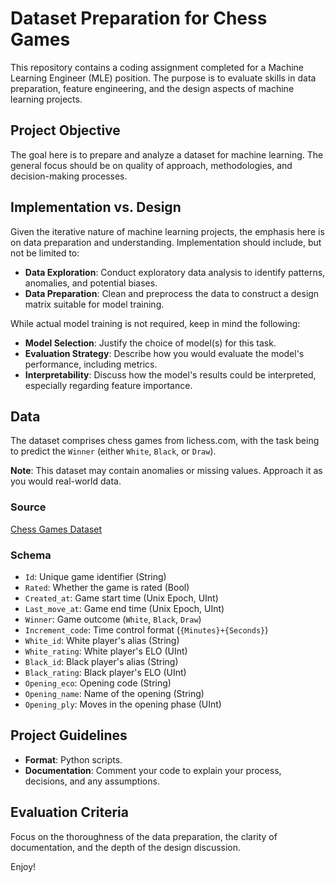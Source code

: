 # Dataset Preparation for Chess Games

This repository contains a coding assignment completed for a Machine Learning Engineer (MLE) position. The purpose is to evaluate skills in data preparation, feature engineering, and the design aspects of machine learning projects.

## Project Objective

The goal here is to prepare and analyze a dataset for machine learning. The general focus should be on quality of approach, methodologies, and decision-making processes. 

## Implementation vs. Design

Given the iterative nature of machine learning projects, the emphasis here is on data preparation and understanding. Implementation should include, but not be limited to:

- **Data Exploration**: Conduct exploratory data analysis to identify patterns, anomalies, and potential biases.
- **Data Preparation**: Clean and preprocess the data to construct a design matrix suitable for model training.

While actual model training is not required, keep in mind the following:

- **Model Selection**: Justify the choice of model(s) for this task.
- **Evaluation Strategy**: Describe how you would evaluate the model's performance, including metrics.
- **Interpretability**: Discuss how the model's results could be interpreted, especially regarding feature importance.

## Data

The dataset comprises chess games from lichess.com, with the task being to predict the `Winner` (either `White`, `Black`, or `Draw`).

**Note**: This dataset may contain anomalies or missing values. Approach it as you would real-world data.

### Source

[Chess Games Dataset](./data/chess_games.csv)

### Schema

- `Id`: Unique game identifier (String)
- `Rated`: Whether the game is rated (Bool)
- `Created_at`: Game start time (Unix Epoch, UInt)
- `Last_move_at`: Game end time (Unix Epoch, UInt)
- `Winner`: Game outcome (`White`, `Black`, `Draw`)
- `Increment_code`: Time control format (`{Minutes}+{Seconds}`)
- `White_id`: White player's alias (String)
- `White_rating`: White player's ELO (UInt)
- `Black_id`: Black player's alias (String)
- `Black_rating`: Black player's ELO (UInt)
- `Opening_eco`: Opening code (String)
- `Opening_name`: Name of the opening (String)
- `Opening_ply`: Moves in the opening phase (UInt)

## Project Guidelines

- **Format**: Python scripts.
- **Documentation**: Comment your code to explain your process, decisions, and any assumptions.

## Evaluation Criteria

Focus on the thoroughness of the data preparation, the clarity of documentation, and the depth of the design discussion.

Enjoy!